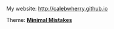 
My website: http://calebwherry.github.io

Theme: **[Minimal Mistakes](http://mmistakes.github.io/minimal-mistakes)**
